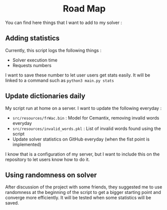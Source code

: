 <h1 align="center">Road Map</h1>

You can find here things that I want to add to my solver :

## Adding statistics

Currently, this script logs the following things :
- Solver execution time
- Requests numbers

I want to save these number to let user users get stats easily. It will be linked to a command such as `python3 main.py stats`

## Update dictionaries daily

My script run at home on a server. I want to update the following everyday :
- `src/resources/frWac.bin` : Model for Cemantix, removing invalid words everyday
- `src/resources/invalid_words.pkl` : List of invalid words found using the script
- Update solver statistics on GitHub everyday (when the fist point is implemented)

I know that is a configuration of my server, but I want to include this on the repository to let users know how to do it.

## Using randomness on solver

After discussion of the project with some friends, they suggested me to use randomness at the beginning of the script to get a bigger starting point and converge more efficiently. It will be tested when some statistics will be saved.
